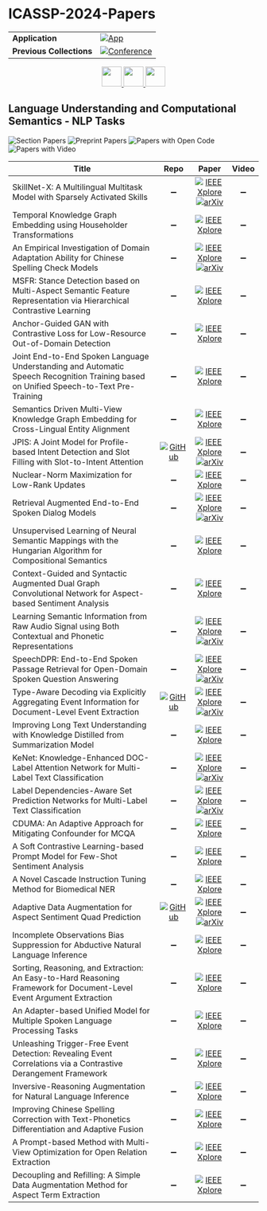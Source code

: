 # ICASSP-2024-Papers

<table>
    <tr>
        <td><strong>Application</strong></td>
        <td>
            <a href="https://huggingface.co/spaces/DmitryRyumin/NewEraAI-Papers" style="float:left;">
                <img src="https://img.shields.io/badge/🤗-NewEraAI--Papers-FFD21F.svg" alt="App" />
            </a>
        </td>
    </tr>
    <tr>
        <td><strong>Previous Collections</strong></td>
        <td>
            <a href="https://github.com/DmitryRyumin/ICASSP-2023-24-Papers/blob/main/README_2023.md">
                <img src="http://img.shields.io/badge/ICASSP-2023-0073AE.svg" alt="Conference">
            </a>
        </td>
    </tr>
</table>

<div align="center">
    <a href="https://github.com/DmitryRyumin/ICASSP-2023-24-Papers/blob/main/sections/2024/main/AASP-P1.md">
        <img src="https://cdn.jsdelivr.net/gh/DmitryRyumin/NewEraAI-Papers@main/images/left.svg" width="40" alt="" />
    </a>
    <a href="https://github.com/DmitryRyumin/ICASSP-2023-24-Papers/">
        <img src="https://cdn.jsdelivr.net/gh/DmitryRyumin/NewEraAI-Papers@main/images/home.svg" width="40" alt="" />
    </a>
    <a href="https://github.com/DmitryRyumin/ICASSP-2023-24-Papers/blob/main/sections/2024/main/BISP-P1.md">
        <img src="https://cdn.jsdelivr.net/gh/DmitryRyumin/NewEraAI-Papers@main/images/right.svg" width="40" alt="" />
    </a>
</div>

## Language Understanding and Computational Semantics - NLP Tasks

![Section Papers](https://img.shields.io/badge/Section%20Papers-12-42BA16) ![Preprint Papers](https://img.shields.io/badge/Preprint%20Papers-8-b31b1b) ![Papers with Open Code](https://img.shields.io/badge/Papers%20with%20Open%20Code-4-1D7FBF) ![Papers with Video](https://img.shields.io/badge/Papers%20with%20Video-0-FF0000)

| **Title** | **Repo** | **Paper** | **Video** |
|-----------|:--------:|:---------:|:---------:|
| SkillNet-X: A Multilingual Multitask Model with Sparsely Activated Skills | :heavy_minus_sign: | [![IEEE Xplore](https://img.shields.io/badge/IEEE-10447915-E4A42C.svg)](https://ieeexplore.ieee.org/document/10447915) <br /> [![arXiv](https://img.shields.io/badge/arXiv-2306.16176-b31b1b.svg)](https://arxiv.org/abs/2306.16176) | :heavy_minus_sign: |
| Temporal Knowledge Graph Embedding using Householder Transformations | :heavy_minus_sign: | [![IEEE Xplore](https://img.shields.io/badge/IEEE-10447572-E4A42C.svg)](https://ieeexplore.ieee.org/document/10447572) | :heavy_minus_sign: |
| An Empirical Investigation of Domain Adaptation Ability for Chinese Spelling Check Models | :heavy_minus_sign: | [![IEEE Xplore](https://img.shields.io/badge/IEEE-10448189-E4A42C.svg)](https://ieeexplore.ieee.org/document/10448189) <br /> [![arXiv](https://img.shields.io/badge/arXiv-2401.14630-b31b1b.svg)](https://arxiv.org/abs/2401.14630) | :heavy_minus_sign: |
| MSFR: Stance Detection based on Multi-Aspect Semantic Feature Representation via Hierarchical Contrastive Learning | :heavy_minus_sign: | [![IEEE Xplore](https://img.shields.io/badge/IEEE-10446704-E4A42C.svg)](https://ieeexplore.ieee.org/document/10446704) | :heavy_minus_sign: |
| Anchor-Guided GAN with Contrastive Loss for Low-Resource Out-of-Domain Detection | :heavy_minus_sign: | [![IEEE Xplore](https://img.shields.io/badge/IEEE-10447254-E4A42C.svg)](https://ieeexplore.ieee.org/document/10447254) | :heavy_minus_sign: |
| Joint End-to-End Spoken Language Understanding and Automatic Speech Recognition Training based on Unified Speech-to-Text Pre-Training | :heavy_minus_sign: | [![IEEE Xplore](https://img.shields.io/badge/IEEE-10447509-E4A42C.svg)](https://ieeexplore.ieee.org/document/10447509) | :heavy_minus_sign: |
| Semantics Driven Multi-View Knowledge Graph Embedding for Cross-Lingual Entity Alignment | :heavy_minus_sign: | [![IEEE Xplore](https://img.shields.io/badge/IEEE-10446628-E4A42C.svg)](https://ieeexplore.ieee.org/document/10446628) | :heavy_minus_sign: |
| JPIS: A Joint Model for Profile-based Intent Detection and Slot Filling with Slot-to-Intent Attention | [![GitHub](https://img.shields.io/github/stars/VinAIResearch/JPIS?style=flat)](https://github.com/VinAIResearch/JPIS) | [![IEEE Xplore](https://img.shields.io/badge/IEEE-10446353-E4A42C.svg)](https://ieeexplore.ieee.org/document/10446353) <br /> [![arXiv](https://img.shields.io/badge/arXiv-2312.08737-b31b1b.svg)](https://arxiv.org/abs/2312.08737) | :heavy_minus_sign: |
| Nuclear-Norm Maximization for Low-Rank Updates | :heavy_minus_sign: | [![IEEE Xplore](https://img.shields.io/badge/IEEE-10448410-E4A42C.svg)](https://ieeexplore.ieee.org/document/10448410) | :heavy_minus_sign: |
| Retrieval Augmented End-to-End Spoken Dialog Models | :heavy_minus_sign: | [![IEEE Xplore](https://img.shields.io/badge/IEEE-10447448-E4A42C.svg)](https://ieeexplore.ieee.org/document/10447448) <br /> [![arXiv](https://img.shields.io/badge/arXiv-2402.01828-b31b1b.svg)](https://arxiv.org/abs/2402.01828) | :heavy_minus_sign: |
| Unsupervised Learning of Neural Semantic Mappings with the Hungarian Algorithm for Compositional Semantics | :heavy_minus_sign: | [![IEEE Xplore](https://img.shields.io/badge/IEEE-10448029-E4A42C.svg)](https://ieeexplore.ieee.org/document/10448029) | :heavy_minus_sign: |
| Context-Guided and Syntactic Augmented Dual Graph Convolutional Network for Aspect-based Sentiment Analysis | :heavy_minus_sign: | [![IEEE Xplore](https://img.shields.io/badge/IEEE-10448386-E4A42C.svg)](https://ieeexplore.ieee.org/document/10448386) | :heavy_minus_sign: |
| Learning Semantic Information from Raw Audio Signal using Both Contextual and Phonetic Representations | :heavy_minus_sign: | [![IEEE Xplore](https://img.shields.io/badge/IEEE-10445745-E4A42C.svg)](https://ieeexplore.ieee.org/document/10445745) <br /> [![arXiv](https://img.shields.io/badge/arXiv-2402.01298-b31b1b.svg)](https://arxiv.org/abs/2402.01298) | :heavy_minus_sign: |
| SpeechDPR: End-to-End Spoken Passage Retrieval for Open-Domain Spoken Question Answering | :heavy_minus_sign: | [![IEEE Xplore](https://img.shields.io/badge/IEEE-10448210-E4A42C.svg)](https://ieeexplore.ieee.org/document/10448210) <br /> [![arXiv](https://img.shields.io/badge/arXiv-2401.13463-b31b1b.svg)](https://arxiv.org/abs/2401.13463) | :heavy_minus_sign: |
| Type-Aware Decoding via Explicitly Aggregating Event Information for Document-Level Event Extraction | [![GitHub](https://img.shields.io/github/stars/GangZhao98/SEA?style=flat)](https://github.com/GangZhao98/SEA) | [![IEEE Xplore](https://img.shields.io/badge/IEEE-10447478-E4A42C.svg)](https://ieeexplore.ieee.org/document/10447478) <br /> [![arXiv](https://img.shields.io/badge/arXiv-2310.10487-b31b1b.svg)](https://arxiv.org/abs/2310.10487) | :heavy_minus_sign: |
| Improving Long Text Understanding with Knowledge Distilled from Summarization Model | :heavy_minus_sign: | [![IEEE Xplore](https://img.shields.io/badge/IEEE-10448039-E4A42C.svg)](https://ieeexplore.ieee.org/document/10448039) | :heavy_minus_sign: |
| KeNet: Knowledge-Enhanced DOC-Label Attention Network for Multi-Label Text Classification | :heavy_minus_sign: | [![IEEE Xplore](https://img.shields.io/badge/IEEE-10447643-E4A42C.svg)](https://ieeexplore.ieee.org/document/10447643) <br /> [![arXiv](https://img.shields.io/badge/arXiv-2403.01767-b31b1b.svg)](https://arxiv.org/abs/2403.01767) | :heavy_minus_sign: |
| Label Dependencies-Aware Set Prediction Networks for Multi-Label Text Classification | :heavy_minus_sign: | [![IEEE Xplore](https://img.shields.io/badge/IEEE-10447036-E4A42C.svg)](https://ieeexplore.ieee.org/document/10447036) <br /> [![arXiv](https://img.shields.io/badge/arXiv-2304.07022-b31b1b.svg)](https://arxiv.org/abs/2304.07022) | :heavy_minus_sign: |
| CDUMA: An Adaptive Approach for Mitigating Confounder for MCQA | :heavy_minus_sign: | [![IEEE Xplore](https://img.shields.io/badge/IEEE-10446341-E4A42C.svg)](https://ieeexplore.ieee.org/document/10446341) | :heavy_minus_sign: |
| A Soft Contrastive Learning-based Prompt Model for Few-Shot Sentiment Analysis | :heavy_minus_sign: | [![IEEE Xplore](https://img.shields.io/badge/IEEE-10446983-E4A42C.svg)](https://ieeexplore.ieee.org/document/10446983) | :heavy_minus_sign: |
| A Novel Cascade Instruction Tuning Method for Biomedical NER | :heavy_minus_sign: | [![IEEE Xplore](https://img.shields.io/badge/IEEE-10446885-E4A42C.svg)](https://ieeexplore.ieee.org/document/10446885) | :heavy_minus_sign: |
| Adaptive Data Augmentation for Aspect Sentiment Quad Prediction | [![GitHub](https://img.shields.io/github/stars/WYRipple/ADA?style=flat)](https://github.com/WYRipple/ADA) | [![IEEE Xplore](https://img.shields.io/badge/IEEE-10447700-E4A42C.svg)](https://ieeexplore.ieee.org/document/10447700) <br /> [![arXiv](https://img.shields.io/badge/arXiv-2401.06394-b31b1b.svg)](https://arxiv.org/abs/2401.06394) | :heavy_minus_sign: |
| Incomplete Observations Bias Suppression for Abductive Natural Language Inference | :heavy_minus_sign: | [![IEEE Xplore](https://img.shields.io/badge/IEEE-10447052-E4A42C.svg)](https://ieeexplore.ieee.org/document/10447052) | :heavy_minus_sign: |
| Sorting, Reasoning, and Extraction: An Easy-to-Hard Reasoning Framework for Document-Level Event Argument Extraction | :heavy_minus_sign: | [![IEEE Xplore](https://img.shields.io/badge/IEEE-10446551-E4A42C.svg)](https://ieeexplore.ieee.org/document/10446551) | :heavy_minus_sign: |
| An Adapter-based Unified Model for Multiple Spoken Language Processing Tasks | :heavy_minus_sign: | [![IEEE Xplore](https://img.shields.io/badge/IEEE-10448240-E4A42C.svg)](https://ieeexplore.ieee.org/document/10448240) | :heavy_minus_sign: |
| Unleashing Trigger-Free Event Detection: Revealing Event Correlations via a Contrastive Derangement Framework | :heavy_minus_sign: | [![IEEE Xplore](https://img.shields.io/badge/IEEE-10448190-E4A42C.svg)](https://ieeexplore.ieee.org/document/10448190) | :heavy_minus_sign: |
| Inversive-Reasoning Augmentation for Natural Language Inference | :heavy_minus_sign: | [![IEEE Xplore](https://img.shields.io/badge/IEEE-10447828-E4A42C.svg)](https://ieeexplore.ieee.org/document/10447828) | :heavy_minus_sign: |
| Improving Chinese Spelling Correction with Text-Phonetics Differentiation and Adaptive Fusion | :heavy_minus_sign: | [![IEEE Xplore](https://img.shields.io/badge/IEEE-10447079-E4A42C.svg)](https://ieeexplore.ieee.org/document/10447079) | :heavy_minus_sign: |
| A Prompt-based Method with Multi-View Optimization for Open Relation Extraction | :heavy_minus_sign: | [![IEEE Xplore](https://img.shields.io/badge/IEEE-10447886-E4A42C.svg)](https://ieeexplore.ieee.org/document/10447886) | :heavy_minus_sign: |
| Decoupling and Refilling: A Simple Data Augmentation Method for Aspect Term Extraction | :heavy_minus_sign: | [![IEEE Xplore](https://img.shields.io/badge/IEEE-10446120-E4A42C.svg)](https://ieeexplore.ieee.org/document/10446120) | :heavy_minus_sign: |
